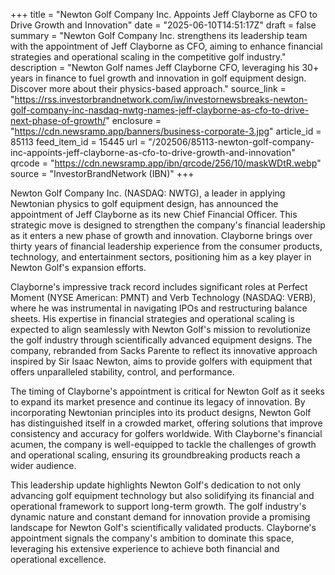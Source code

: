 +++
title = "Newton Golf Company Inc. Appoints Jeff Clayborne as CFO to Drive Growth and Innovation"
date = "2025-06-10T14:51:17Z"
draft = false
summary = "Newton Golf Company Inc. strengthens its leadership team with the appointment of Jeff Clayborne as CFO, aiming to enhance financial strategies and operational scaling in the competitive golf industry."
description = "Newton Golf names Jeff Clayborne CFO, leveraging his 30+ years in finance to fuel growth and innovation in golf equipment design. Discover more about their physics-based approach."
source_link = "https://rss.investorbrandnetwork.com/iw/investornewsbreaks-newton-golf-company-inc-nasdaq-nwtg-names-jeff-clayborne-as-cfo-to-drive-next-phase-of-growth/"
enclosure = "https://cdn.newsramp.app/banners/business-corporate-3.jpg"
article_id = 85113
feed_item_id = 15445
url = "/202506/85113-newton-golf-company-inc-appoints-jeff-clayborne-as-cfo-to-drive-growth-and-innovation"
qrcode = "https://cdn.newsramp.app/ibn/qrcode/256/10/maskWDtR.webp"
source = "InvestorBrandNetwork (IBN)"
+++

<p>Newton Golf Company Inc. (NASDAQ: NWTG), a leader in applying Newtonian physics to golf equipment design, has announced the appointment of Jeff Clayborne as its new Chief Financial Officer. This strategic move is designed to strengthen the company's financial leadership as it enters a new phase of growth and innovation. Clayborne brings over thirty years of financial leadership experience from the consumer products, technology, and entertainment sectors, positioning him as a key player in Newton Golf's expansion efforts.</p><p>Clayborne's impressive track record includes significant roles at Perfect Moment (NYSE American: PMNT) and Verb Technology (NASDAQ: VERB), where he was instrumental in navigating IPOs and restructuring balance sheets. His expertise in financial strategies and operational scaling is expected to align seamlessly with Newton Golf's mission to revolutionize the golf industry through scientifically advanced equipment designs. The company, rebranded from Sacks Parente to reflect its innovative approach inspired by Sir Isaac Newton, aims to provide golfers with equipment that offers unparalleled stability, control, and performance.</p><p>The timing of Clayborne's appointment is critical for Newton Golf as it seeks to expand its market presence and continue its legacy of innovation. By incorporating Newtonian principles into its product designs, Newton Golf has distinguished itself in a crowded market, offering solutions that improve consistency and accuracy for golfers worldwide. With Clayborne's financial acumen, the company is well-equipped to tackle the challenges of growth and operational scaling, ensuring its groundbreaking products reach a wider audience.</p><p>This leadership update highlights Newton Golf's dedication to not only advancing golf equipment technology but also solidifying its financial and operational framework to support long-term growth. The golf industry's dynamic nature and constant demand for innovation provide a promising landscape for Newton Golf's scientifically validated products. Clayborne's appointment signals the company's ambition to dominate this space, leveraging his extensive experience to achieve both financial and operational excellence.</p>